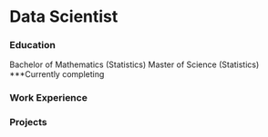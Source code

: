 # Data Scientist

### Education
Bachelor of Mathematics (Statistics)
Master of Science (Statistics) ***Currently completing

### Work Experience

### Projects
